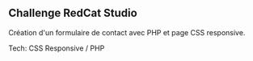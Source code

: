 <h2>Challenge RedCat Studio</h2>
<p>Création d'un formulaire de contact avec PHP et page CSS responsive.</p>
<p>Tech: CSS Responsive / PHP</p>
